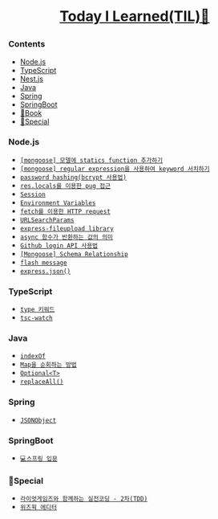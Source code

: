 # <p align="center">[Today I Learned(TIL)🚀](https://github.com/Brylimo/TIL/issues)</p>
### Contents
- [Node.js](#Node.js)
- [TypeScript](#TypeScript)
- [Nest.js](#Nest.js)
- [Java](#Java)
- [Spring](#Spring)
- [SpringBoot](#SpringBoot)
- [📜Book](#Book)
- [📍Special](#Special)

### Node.js
- [`[mongoose] 모델에 statics function 추가하기`](https://github.com/Brylimo/TIL/issues/2)
- [`[mongoose] regular expression을 사용하여 keyword 서치하기`](https://github.com/Brylimo/TIL/issues/3)
- [`password hashing(bcrypt 사용법)`](https://github.com/Brylimo/TIL/issues/4)
- [`res.locals를 이용한 pug 접근`](https://github.com/Brylimo/TIL/issues/5)
- [`Session`](https://github.com/Brylimo/TIL/issues/6)
- [`Environment Variables`](https://github.com/Brylimo/TIL/issues/7)
- [`fetch를 이용한 HTTP request`](https://github.com/Brylimo/TIL/issues/8)
- [`URLSearchParams`](https://github.com/Brylimo/TIL/issues/9)
- [`express-fileupload library`](https://github.com/Brylimo/TIL/issues/12)
- [`async 함수가 반환하는 값의 의미`](https://github.com/Brylimo/TIL/issues/13)
- [`Github login API 사용법`](https://github.com/Brylimo/TIL/issues/14)
- [`[Mongoose] Schema Relationship`](https://github.com/Brylimo/TIL/issues/15)
- [`flash message`](https://github.com/Brylimo/TIL/issues/16)
- [`express.json()`](https://github.com/Brylimo/TIL/issues/17)

### TypeScript
- [`type 키워드`](https://github.com/Brylimo/TIL/issues/10)
- [`tsc-watch`](https://github.com/Brylimo/TIL/issues/11)

### Java
- [`indexOf`](https://github.com/Brylimo/TIL/issues/18)
- [`Map을 순회하는 방법`](https://github.com/Brylimo/TIL/issues/19)
- [`Optional<T>`](https://github.com/Brylimo/TIL/issues/29)
- [`replaceAll()`](https://github.com/Brylimo/TIL/issues/33)

### Spring
- [`JSONObject`](https://github.com/Brylimo/TIL/issues/20)

### SpringBoot
- [`💻스프링 입문`](https://github.com/Brylimo/TIL/blob/main/%EC%8A%A4%ED%94%84%EB%A7%81%20%EC%9E%85%EB%AC%B8/README.md)

### 📍Special
- [`라이엇게임즈와 함께하는 실전코딩 - 2차(TDD)`](https://github.com/Brylimo/TIL/issues/28)
- [`위즈윅 에디터`](https://github.com/Brylimo/TIL/issues/34)
